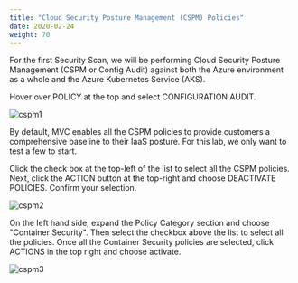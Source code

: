 ```yaml
---
title: "Cloud Security Posture Management (CSPM) Policies"
date: 2020-02-24
weight: 70
---
```


For the first Security Scan, we will be performing Cloud Security Posture Management (CSPM or Config Audit) against both the Azure environment as a whole and the Azure Kubernetes Service (AKS).

Hover over POLICY at the top and select CONFIGURATION AUDIT.

![cspm1](/images/mvcscan/cspmpolicy01.png?classes=border,shadow)

By default, MVC enables all the CSPM policies to provide customers a comprehensive baseline to their IaaS posture. For this lab, we only want to test a few to start.

Click the check box at the top-left of the list to select all the CSPM policies. Next, click the ACTION button at the top-right and choose DEACTIVATE POLICIES. Confirm your selection.

![cspm2](/images/mvcscan/cspmpolicy02.png?classes=border,shadow)

On the left hand side, expand the Policy Category section and choose "Container Security". Then select the checkbox above the list to select all the policies. Once all the Container Security policies are selected, click ACTIONS in the top right and choose activate.

![cspm3](/images/mvcscan/cspmpolicy05.png?classes=border,shadow)


